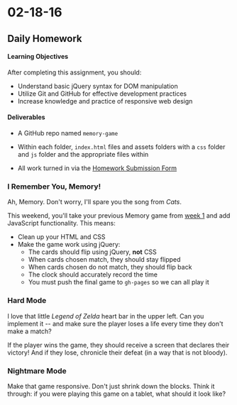 # 02-18-16

## Daily Homework

#### Learning Objectives

After completing this assignment, you should:

* Understand basic jQuery syntax for DOM manipulation
* Utilize Git and GitHub for effective development practices
* Increase knowledge and practice of responsive web design

#### Deliverables

* A GitHub repo named `memory-game`
* Within each folder, `index.html` files and assets folders with a `css` folder and `js` folder and the appropriate files within

* All work turned in via the [Homework Submission Form](https://docs.google.com/a/theironyard.com/forms/d/1kgFQrS4ZIh-h82ruErBGX9lTF3PIomq01kTvT2DZr2A/viewform)

### I Remember You, Memory!
Ah, Memory. Don't worry, I'll spare you the song from _Cats_.

This weekend, you'll take your previous Memory game from [week 1](https://github.com/tiyd-fee-2016-02/daily-assignments/blob/master/week-1/2016-02-04/2016-02-04.md) and add JavaScript functionality. This means:

* Clean up your HTML and CSS
* Make the game work using jQuery:
  * The cards should flip using jQuery, **not** CSS
  * When cards chosen match, they should stay flipped
  * When cards chosen do not match, they should flip back
  * The clock should accurately record the time
  * You must push the final game to `gh-pages` so we can all play it

### Hard Mode

I love that little _Legend of Zelda_ heart bar in the upper left. Can you implement it -- and make sure the player loses a life every time they don't make a match?

If the player wins the game, they should receive a screen that declares their victory! And if they lose, chronicle their defeat (in a way that is not bloody).

### Nightmare Mode

Make that game responsive. Don't just shrink down the blocks. Think it through: if you were playing this game on a tablet, what should it look like?
